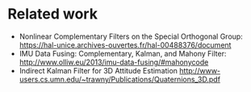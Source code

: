 # Related work

- Nonlinear Complementary Filters on the Special Orthogonal Group:
    <https://hal-unice.archives-ouvertes.fr/hal-00488376/document>
- IMU Data Fusing: Complementary, Kalman, and Mahony Filter:
    <http://www.olliw.eu/2013/imu-data-fusing/#mahonycode>
- Indirect Kalman Filter for 3D Attitude Estimation
    <http://www-users.cs.umn.edu/~trawny/Publications/Quaternions_3D.pdf>
